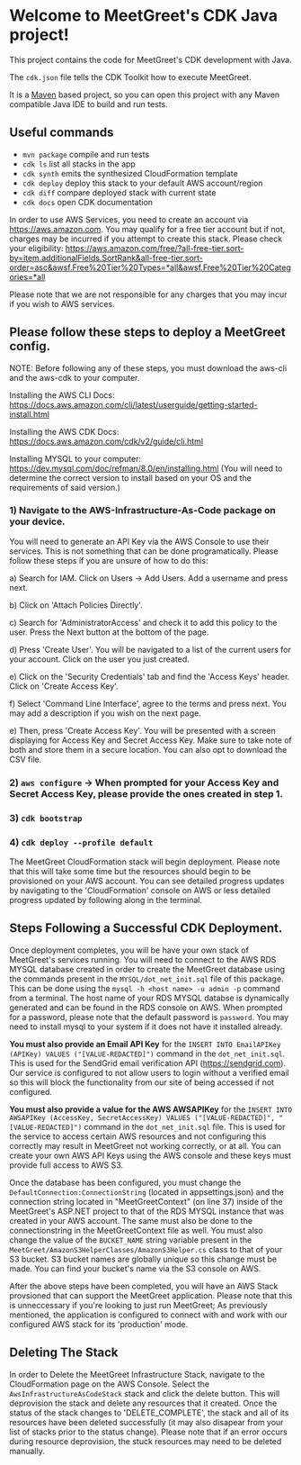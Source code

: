 # Welcome to MeetGreet's CDK Java project!

This project contains the code for MeetGreet's CDK development with Java.

The `cdk.json` file tells the CDK Toolkit how to execute MeetGreet.

It is a [Maven](https://maven.apache.org/) based project, so you can open this project with any Maven compatible Java IDE to build and run tests.

## Useful commands

 * `mvn package`     compile and run tests
 * `cdk ls`          list all stacks in the app
 * `cdk synth`       emits the synthesized CloudFormation template
 * `cdk deploy`      deploy this stack to your default AWS account/region
 * `cdk diff`        compare deployed stack with current state
 * `cdk docs`        open CDK documentation

In order to use AWS Services, you need to create an account via https://aws.amazon.com. You may qualify for a free tier account but if not, charges may be incurred if you attempt to create this stack. Please check your eligibility: https://aws.amazon.com/free/?all-free-tier.sort-by=item.additionalFields.SortRank&all-free-tier.sort-order=asc&awsf.Free%20Tier%20Types=*all&awsf.Free%20Tier%20Categories=*all

Please note that we are not responsible for any charges that you may incur if you wish to AWS services.

## Please follow these steps to deploy a MeetGreet config.

NOTE: Before following any of these steps, you must download the aws-cli and the aws-cdk to your computer.

Installing the AWS CLI Docs: https://docs.aws.amazon.com/cli/latest/userguide/getting-started-install.html

Installing the AWS CDK Docs: https://docs.aws.amazon.com/cdk/v2/guide/cli.html

Installing MYSQL to your computer: https://dev.mysql.com/doc/refman/8.0/en/installing.html (You will need to determine the correct version to install based on your OS and the requirements of said version.)

### 1) Navigate to the AWS-Infrastructure-As-Code package on your device.

You will need to generate an API Key via the AWS Console to use their services. This is not something that can be done programatically. Please follow these steps if you are unsure of how to do this:

   a) Search for IAM. Click on Users -> Add Users. Add a username and press next.
    
   b) Click on 'Attach Policies Directly'.
    
   c) Search for 'AdministratorAccess' and check it to add this policy to the user. Press the Next button at the bottom of the page.
    
   d) Press 'Create User'. You will be navigated to a list of the current users for your account. Click on the user you just created.
    
   e) Click on the 'Security Credentials' tab and find the 'Access Keys' header. Click on 'Create Access Key'.
    
   f) Select 'Command Line Interface', agree to the terms and press next. You may add a description if you wish on the next page.
    
   e) Then, press 'Create Access Key'. You will be presented with a screen displaying for Access Key and Secret Access Key. Make sure to take note of both and store them in a secure location. You can also opt to download the CSV file.

### 2) `aws configure` -> When prompted for your Access Key and Secret Access Key, please provide the ones created in step 1.
### 3) `cdk bootstrap`
### 4) `cdk deploy --profile default`

The MeetGreet CloudFormation stack will begin deployment. Please note that this will take some time but the resources should begin to be provisioned on your AWS account. You can see detailed progress updates by navigating to the 'CloudFormation' console on AWS or less detailed progress updated by following along in the terminal. 

## Steps Following a Successful CDK Deployment.

Once deployment completes, you will be have your own stack of MeetGreet's services running. You will need to connect to the AWS RDS MYSQL database created in order to create the MeetGreet database using the commands present in the `MYSQL/dot_net_init.sql` file of this package. This can be done using the `mysql -h <host name> -u admin -p` command from a terminal. The host name of your RDS MYSQL databse is dynamically generated and can be found in the RDS console on AWS. When prompted for a password, please note that the default password is `password`. You may need to install mysql to your system if it does not have it installed already. 

**You must also provide an Email API Key** for the `INSERT INTO EmailAPIKey (APIKey) VALUES ("[VALUE-REDACTED]")` command in the `dot_net_init.sql`. This is used for the SendGrid email verification API (https://sendgrid.com). Our service is configured to not allow users to login without a verified email so this will block the functionality from our site of being accessed if not configured.

**You must also provide a value for the AWS AWSAPIKey** for the `INSERT INTO AWSAPIKey (AccessKey, SecretAccessKey) VALUES ("[VALUE-REDACTED]", "[VALUE-REDACTED]")` command in the `dot_net_init.sql` file. This is used for the service to access certain AWS resources and not configuring this correctly may result in MeetGreet not working correctly, or at all. You can create your own AWS API Keys using the AWS console and these keys must provide full access to AWS S3. 

Once the database has been configured, you must change the `DefaultConnection:ConnectionString` (located in appsettings.json) and the connection string located in "MeetGreetContext" (on line 37) inside of the MeetGreet's ASP.NET project to that of the RDS MYSQL instance that was created in your AWS account. The same must also be done to the connectionstring in the MeetGreetContext file as well. You must also change the value of the `BUCKET_NAME` string variable present in the `MeetGreet/AmazonS3HelperClasses/AmazonS3Helper.cs` class to that of your S3 bucket. S3 bucket names are globally unique so this change must be made. You can find your bucket's name via the S3 console on AWS. 

After the above steps have been completed, you will have an AWS Stack provsioned that can support the MeetGreet application. Please note that this is unneccessary if you're looking to just run MeetGreet; As previously mentioned, the application is configured to connect with and work with our configured AWS stack for its 'production' mode.

## Deleting The Stack

In order to Delete the MeetGreet Infrastructure Stack, navigate to the CloudFormation page on the AWS Console. Select the `AwsInfrastructureAsCodeStack` stack and click the delete button. This will deprovision the stack and delete any resources that it created. Once the status of the stack changes to 'DELETE_COMPLETE', the stack and all of its resources have been deleted successfully (it may also disapear from your list of stacks prior to the status change). Please note that if an error occurs during resource deprovision, the stuck resources may need to be deleted manually.
